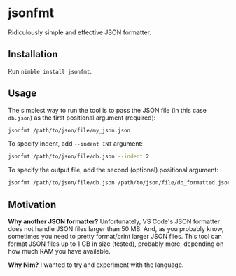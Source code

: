 # jsonfmt

Ridiculously simple and effective JSON formatter.

## Installation

Run `nimble install jsonfmt`.

## Usage

The simplest way to run the tool is to pass the JSON file (in this case
`db.json`) as the first positional argument (required):

```bash
jsonfmt /path/to/json/file/my_json.json
```

To specify indent, add `--indent INT` argument:

```bash
jsonfmt /path/to/json/file/db.json --indent 2
```

To specify the output file, add the second (optional) positional argument:

```bash
jsonfmt /path/to/json/file/db.json /path/to/json/file/db_formatted.json --indent 2
```

## Motivation

**Why another JSON formatter?** Unfortunately, VS
Code's JSON formatter does not handle JSON files larger than 50 MB. And, as
you probably know, sometimes you need to pretty format/print larger JSON files.
This tool can format JSON files up to 1 GB in size (tested), probably more,
depending on how much RAM you have available.

**Why Nim?** I wanted to try and experiment with the language.
